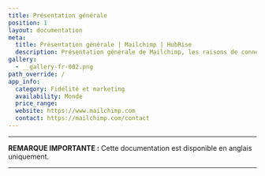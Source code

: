 ```yaml
---
title: Présentation générale
position: 1
layout: documentation
meta:
  title: Présentation générale | Mailchimp | HubRise
  description: Présentation générale de Mailchimp, les raisons de connecter votre solution de marketing à HubRise et fonctionnalités de l'intégration avec HubRise.
gallery:
  - __gallery-fr-002.png
path_override: /
app_info:
  category: Fidélité et marketing
  availability: Monde
  price_range:
  website: https://www.mailchimp.com
  contact: https://mailchimp.com/contact
---
```


---

**REMARQUE IMPORTANTE :** Cette documentation est disponible <Link to="/apps/mailchimp" addLocalePrefix={false}>en anglais uniquement</Link>.

---
